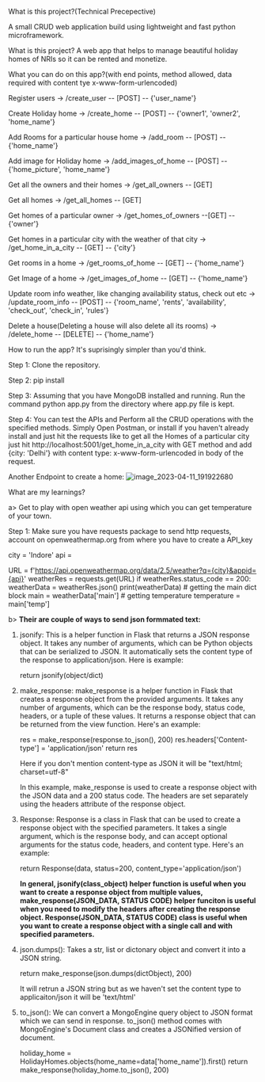What is this project?(Technical Precepective)

A small CRUD web application build using lightweight and fast python microframework.

What is this project?
A web app that helps to manage beautiful holiday homes of NRIs so it can be rented and monetize.

What you can do on this app?(with end points, method allowed, data required with content tye x-www-form-urlencoded)

Register users
-> /create_user -- [POST] -- {'user_name'}

Create Holiday home
-> /create_home -- [POST] -- {'owner1', 'owner2', 'home_name'}

Add Rooms for a particular house home 
-> /add_room -- [POST] -- {'home_name'}

Add image for Holiday home
-> /add_images_of_home -- [POST] -- {'home_picture', 'home_name'}

Get all the owners and their homes
-> /get_all_owners -- [GET] 

Get all homes
-> /get_all_homes -- [GET]

Get homes of a particular owner 
-> /get_homes_of_owners --[GET] -- {'owner'}

Get homes in a particular city with the weather of that city
-> /get_home_in_a_city -- [GET] -- {'city'}

Get rooms in a home
-> /get_rooms_of_home -- [GET] -- {'home_name'}

Get Image of a home
-> /get_images_of_home -- [GET] -- {'home_name'}

Update room info weather, like changing availability status, check out etc
-> /update_room_info -- [POST] -- {'room_name', 'rents', 'availability', 'check_out', 'check_in', 'rules'}

Delete a house(Deleting a house will also delete all its rooms)
-> /delete_home -- [DELETE] -- {'home_name'}


How to run the app?
It's suprisingly simpler than you'd think.

Step 1: Clone the repository.

Step 2: pip install

Step 3: Assuming that you have MongoDB installed and running. Run the command python app.py from the directory where app.py file is kept.

Step 4: You can test the APIs and Perform all the CRUD operations with the specified methods. Simply Open Postman, or install if you haven't already install and just hit the requests like to get all the Homes of a particular city just hit http://localhost:5001/get_home_in_a_city with GET method and add {city: 'Delhi'} with content type: x-www-form-urlencoded in body of the request.

Another Endpoint to create a home:
![image_2023-04-11_191922680](https://user-images.githubusercontent.com/86974814/231183952-eef3bba0-0ae7-49a0-8cc2-fdc092e44a2a.png)


What are my learnings?

a> Get to play with open weather api using which you can get temperature of your town.

Step 1: Make sure you have requests package to send http requests, account on openweathermap.org from where you have to create a API_key

city = 'Indore'
api = <Enter your api key here in string format>

URL = f'https://api.openweathermap.org/data/2.5/weather?q={city}&appid={api}'
weatherRes = requests.get(URL)
if weatherRes.status_code == 200:
    weatherData = weatherRes.json()
    print(weatherData)
    # getting the main dict block
    main = weatherData['main']
    # getting temperature
    temperature = main['temp']


b> **Their are couple of ways to send json formmated text:**

1.  jsonify: This is a helper function in Flask that returns a JSON response object. It takes any number of arguments, which can be Python objects that can be serialized to JSON. It automatically sets the content type of the response to application/json. Here is example:

    return jsonify(object/dict)


2.  make_response: make_response is a helper function in Flask that creates a response object from the provided arguments. It takes any number of arguments, which can be the response body, status code, headers, or a tuple of these values. It returns a response object that can be returned from the view function. Here's an example:

    res = make_response(response.to_json(), 200)
    res.headers['Content-type'] = 'application/json'
    return res

    Here if you don't mention content-type as JSON it will be "text/html; charset=utf-8"

    In this example, make_response is used to create a response object with the JSON data and a 200 status code. The headers are set separately using the headers attribute of the response object.


3.  Response: Response is a class in Flask that can be used to create a response object with the specified parameters. It takes a single argument, which is the response body, and can accept optional arguments for the status code, headers, and content type. Here's an example:

    return Response(data, status=200, content_type='application/json')

    **In general, jsonify(class_object) helper function is useful when you want to create a response object from multiple values, make_response(JSON_DATA, STATUS CODE) helper funciton is useful when you need to modify the headers after creating the response object. Response(JSON_DATA, STATUS CODE) class is useful when you want to create a response object with a single call and with specified parameters.**


4.  json.dumps(): Takes a str, list or dictonary object and convert it into a JSON string.
   
    return make_response(json.dumps(dictObject), 200)

    It will retrun a JSON string but as we haven't set the content type to applicaiton/json it will be 'text/html'


5.  to_json(): We can convert a MongoEngine query object to JSON format which we can send in response. to_json() method comes with MongoEngine's Document class and creates a JSONified version of document.

    holiday_home = HolidayHomes.objects(home_name=data['home_name']).first()
    return make_response(holiday_home.to_json(), 200)
